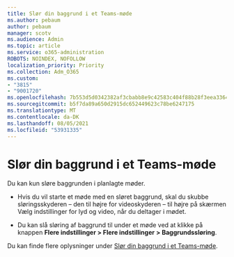 ```yaml
---
title: Slør din baggrund i et Teams-møde
ms.author: pebaum
author: pebaum
manager: scotv
ms.audience: Admin
ms.topic: article
ms.service: o365-administration
ROBOTS: NOINDEX, NOFOLLOW
localization_priority: Priority
ms.collection: Adm_O365
ms.custom:
- "3815"
- "9001720"
ms.openlocfilehash: 7b553d5d0342382af3cbabb8e9c42583c404f88b28f3eea33642baef2863dcd7
ms.sourcegitcommit: b5f7da89a650d2915dc652449623c78be6247175
ms.translationtype: MT
ms.contentlocale: da-DK
ms.lasthandoff: 08/05/2021
ms.locfileid: "53931335"
---
```

# <a name="blur-your-background-in-a-teams-meeting"></a>Slør din baggrund i et Teams-møde

Du kan kun sløre baggrunden i planlagte møder.

- Hvis du vil starte et møde med en sløret baggrund, skal du skubbe sløringsskyderen – den til højre for videoskyderen – til højre på skærmen Vælg indstillinger for lyd og video, når du deltager i mødet.

- Du kan slå sløring af baggrund til under et møde ved at klikke på knappen **Flere indstillinger > Flere indstillinger** **> Baggrundssløring**.

Du kan finde flere oplysninger under [Slør din baggrund i et Teams-møde](https://support.office.com/article/Blur-your-background-in-a-Teams-meeting-f77a2381-443a-499d-825e-509a140f4780).